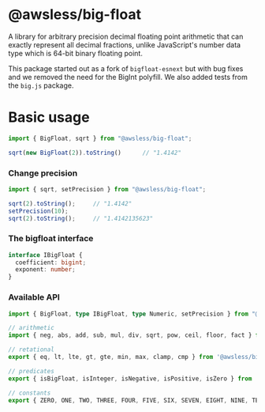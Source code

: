 # @awsless/big-float

A library for arbitrary precision decimal floating point arithmetic that can exactly represent all decimal fractions,
unlike JavaScript's number data type which is 64-bit binary floating point.

This package started out as a fork of `bigfloat-esnext` but with bug fixes and we removed the need for the BigInt polyfill.
We also added tests from the `big.js` package.

# Basic usage
```ts
import { BigFloat, sqrt } from "@awsless/big-float";

sqrt(new BigFloat(2)).toString()      // "1.4142"
```

### Change precision
```ts
import { sqrt, setPrecision } from "@awsless/big-float";

sqrt(2).toString();     // "1.4142"
setPrecision(10);
sqrt(2).toString();     // "1.4142135623"
```

### The bigfloat interface
```ts
interface IBigFloat {
  coefficient: bigint;
  exponent: number;
}
```

### Available API
```ts
import { BigFloat, type IBigFloat, type Numeric, setPrecision } from "@awsless/big-float";

// arithmetic
import { neg, abs, add, sub, mul, div, sqrt, pow, ceil, floor, fact } from '@awsless/big-float'

// retational
export { eq, lt, lte, gt, gte, min, max, clamp, cmp } from '@awsless/big-float'

// predicates
export { isBigFloat, isInteger, isNegative, isPositive, isZero } from '@awsless/big-float'

// constants
export { ZERO, ONE, TWO, THREE, FOUR, FIVE, SIX, SEVEN, EIGHT, NINE, TEN, HUNDRED, THOUSAND, MILLION, BILLION, TRILLION } from '@awsless/big-float'
```
